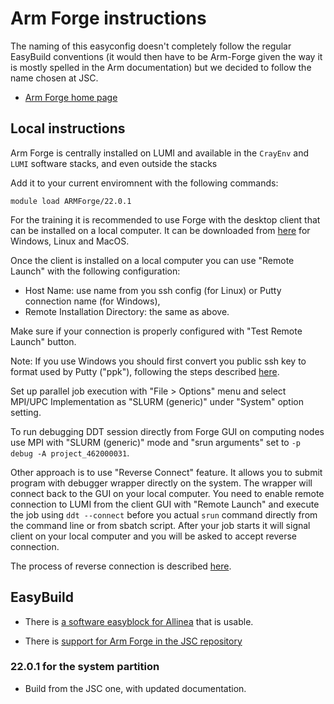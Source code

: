 # Arm Forge instructions

The naming of this easyconfig doesn't completely follow the regular EasyBuild conventions 
(it would then have to be Arm-Forge given the way it is mostly spelled in the Arm documentation)
but we decided to follow the name chosen at JSC.

-   [Arm Forge home page](https://developer.arm.com/Tools%20and%20Software/Arm%20Forge)


## Local instructions

Arm Forge is centrally installed on LUMI and available in the `CrayEnv` and `LUMI` 
software stacks, and even outside the stacks

Add it to your current enviromnent with the following commands:

```
module load ARMForge/22.0.1
```

For the training it is recommended to use Forge with the desktop client that can be installed on a local computer. It can be downloaded 
from [here](https://developer.arm.om/tools-and-software/server-and-hpc/downloads/arm-forge) for Windows, Linux and MacOS.

Once the client is installed on a local computer you can use "Remote Launch" with the following configuration:

* Host Name: use name from you ssh config (for Linux) or Putty connection name (for Windows),
* Remote Installation Directory: the same as above.

Make sure if your connection is properly configured with "Test Remote Launch" button.

Note: If you use Windows you should first convert you public ssh key to format used by Putty ("ppk"), following the steps described 
[here](https://developer.arm.com/documentation/102735/2003/Procedure).

Set up parallel job execution with "File > Options" menu and select MPI/UPC Implementation as "SLURM (generic)" under "System" option setting. 

To run debugging DDT session directly from Forge GUI on computing nodes use MPI with "SLURM (generic)" mode and "srun arguments" set to 
`-p debug -A project_462000031`.

Other approach is to use "Reverse Connect" feature. It allows you to submit program with debugger wrapper directly on the system. The wrapper will connect
back to the GUI on your local computer. You need to enable remote connection to LUMI from the client GUI with "Remote Launch" and execute the job using 
`ddt --connect` before you actual `srun` command directly from the command line or from sbatch script. After your job starts it will signal client on your 
local computer and you will be asked to accept reverse connection. 

The process of reverse connection is described [here](https://developer.arm.com/documentation/101136/2112/Arm-Forge/Connecting-to-a-remote-system/Reverse-Connect).


## EasyBuild

-   There is [a software easyblock for Allinea](https://github.com/easybuilders/easybuild-easyblocks/blob/develop/easybuild/easyblocks/a/allinea.py) 
    that is usable.
    
-   There is [support for Arm Forge in the JSC repository](https://github.com/easybuilders/JSC/tree/2022/Golden_Repo/a/ARMForge)


### 22.0.1 for the system partition

-   Build from the JSC one, with updated documentation.


